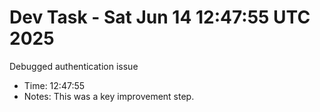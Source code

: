 # Dev Task - Sat Jun 14 12:47:55 UTC 2025
Debugged authentication issue
- Time: 12:47:55
- Notes: This was a key improvement step.
